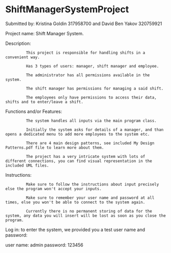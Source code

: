 # ShiftManagerSystemProject


Submitted by: Kristina Goldin 317958700 and David Ben Yakov 320759921

Project name: Shift Manager System.

Description: 

			 This project is responsible for handling shifts in a convenient way.
			
			 Has 3 types of users: manager, shift manager and employee.
			
			 The administrator has all permissions available in the system.
			
			 The shift manager has permissions for managing a said shift.
			 
			 The employees only have permissions to access their data, shifts and to enter/leave a shift.
			 
Functions and/or Features:

			 The system handles all inputs via the main program class.
			
			 Initially the system asks for details of a manager, and than opens a dedicated menu to add more employees to the system etc.
			 
			 There are 4 main design patterns, see included My Design Patterns.pdf file to learn more about them.
			 
			 The project has a very intricate system with lots of different connections, you can find visual representation in the included UML files.
			 
Instructions:

			 Make sure to follow the instructions about input precisely else the program won't accept your inputs.
			 
			 Make sure to remember your user name and password at all times, else you won't be able to connect to the system again.
			
			 Currently there is no permanent storing of data for the system, any data you will insert will be lost as soon as you close the program.

Log in:	to enter the system, we provided you a test user name and password:

user name: admin
password: 123456


